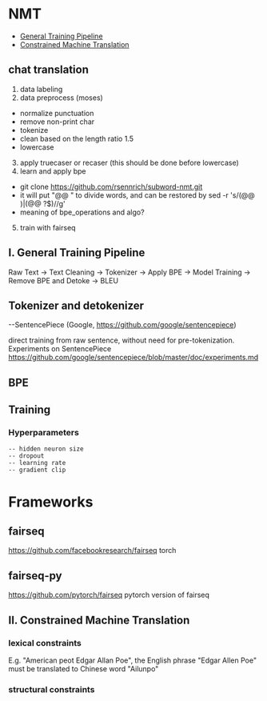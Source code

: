 # NMT

- [General Training Pipeline](#i-general-training-pipeline)
- [Constrained Machine Translation](#ii-constrained-machine-translation)

## chat translation
1. data labeling
2. data preprocess (moses)
  - normalize punctuation
  - remove non-print char
  - tokenize
  - clean based on the length ratio 1.5
  - lowercase
3. apply truecaser or recaser (this should be done before lowercase)
4. learn and apply bpe
  - git clone https://github.com/rsennrich/subword-nmt.git
  - it will put "@@ " to divide words, and can be restored by sed -r 's/(@@ )|(@@ ?$)//g'
  - meaning of bpe_operations and algo?
5. train with fairseq

## I. General Training Pipeline

Raw Text -> Text Cleaning -> Tokenizer -> Apply BPE -> Model Training -> Remove BPE and Detoke -> BLEU

## Tokenizer and detokenizer
--SentencePiece (Google, https://github.com/google/sentencepiece)

direct training from raw sentence, without need for pre-tokenization.
Experiments on SentencePiece
https://github.com/google/sentencepiece/blob/master/doc/experiments.md

## BPE


## Training
### Hyperparameters
    -- hidden neuron size
    -- dropout
    -- learning rate
    -- gradient clip
# Frameworks

## fairseq
https://github.com/facebookresearch/fairseq
torch

## fairseq-py
https://github.com/pytorch/fairseq
pytorch version of fairseq



## II. Constrained Machine Translation

### lexical constraints

E.g. "American peot Edgar Allan Poe", the English phrase "Edgar Allen Poe" must be translated to Chinese word "Ailunpo"


### structural constraints
